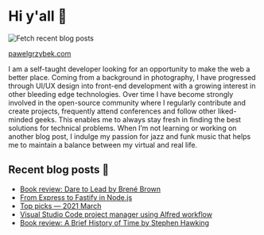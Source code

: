 # Hi y'all 👋

![Fetch recent blog posts](https://github.com/pawelgrzybek/pawelgrzybek/workflows/Fetch%20recent%20blog%20posts/badge.svg)

[pawelgrzybek.com](https://pawelgrzybek.com)

I am a self-taught developer looking for an opportunity to make the web a better place. Coming from a background in photography, I have progressed through UI/UX design into front-end development with a growing interest in other bleeding edge technologies. Over time I have become strongly involved in the open-source community where I regularly contribute and create projects, frequently attend conferences and follow other liked-minded geeks. This enables me to always stay fresh in finding the best solutions for technical problems. When I’m not learning or working on another blog post, I indulge my passion for jazz and funk music that helps me to maintain a balance between my virtual and real life.

## Recent blog posts 📝

<!-- FEED-START -->
- [Book review: Dare to Lead by Brené Brown](https://pawelgrzybek.com/book-review-dare-to-lead-by-brene-brown/)
- [From Express to Fastify in Node.js](https://pawelgrzybek.com/from-express-to-fastify-in-node-js/)
- [Top picks — 2021 March](https://pawelgrzybek.com/top-picks-2021-march/)
- [Visual Studio Code project manager using Alfred workflow](https://pawelgrzybek.com/visual-studio-code-project-manager-using-alfred-workflow/)
- [Book review: A Brief History of Time by Stephen Hawking](https://pawelgrzybek.com/book-review-a-brief-history-of-time-by-stephen-hawking/)
<!-- FEED-END -->